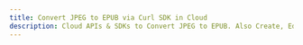 ---title: Convert JPEG to EPUB via Curl SDK in Clouddescription: Cloud APIs & SDKs to Convert JPEG to EPUB. Also Create, Edit & Render Microsoft Word & OpenOffice documents in the Cloud.---